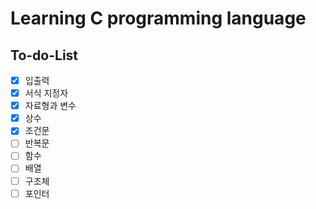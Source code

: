 # Learning C programming language

## To-do-List

- [x]  입출력
- [x]  서식 지정자
- [x]  자료형과 변수
- [x]  상수
- [x]  조건문
- [ ]  반복문
- [ ]  함수
- [ ]  배열
- [ ]  구조체
- [ ]  포인터
